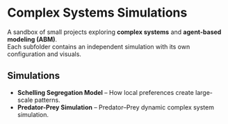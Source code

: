 # Complex Systems Simulations

A sandbox of small projects exploring **complex systems** and **agent-based modeling (ABM)**.  
Each subfolder contains an independent simulation with its own configuration and visuals.

## Simulations
- **Schelling Segregation Model** – How local preferences create large-scale patterns.
- **Predator-Prey Simulation** – Predator–Prey dynamic complex system simulation.


